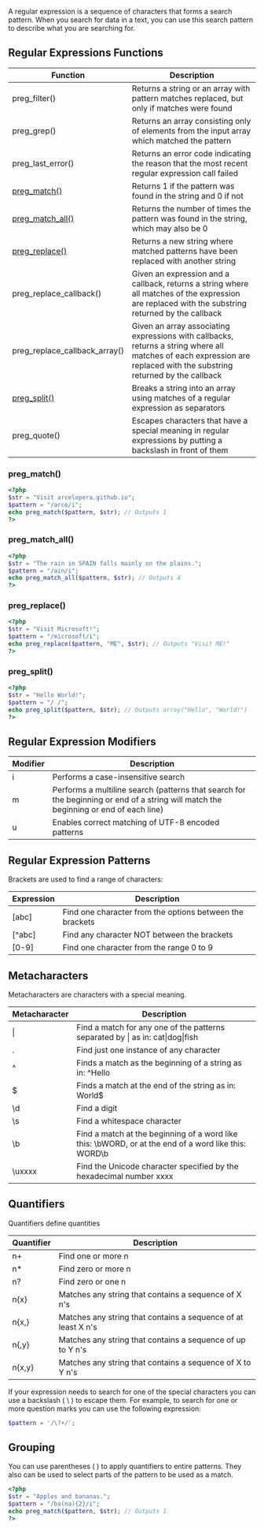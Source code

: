 A regular expression is a sequence of characters that forms a search pattern. When you search for data in a text, you can use this search pattern to describe what you are searching for.

## Regular Expressions Functions

|Function	|Description|
|--------|--------|
|preg_filter()|	Returns a string or an array with pattern matches replaced, but only if matches were found|
|preg_grep()|	Returns an array consisting only of elements from the input array which matched the pattern|
|preg_last_error()|	Returns an error code indicating the reason that the most recent regular expression call failed|
|[preg_match()](#preg_match)|	Returns 1 if the pattern was found in the string and 0 if not|
|[preg_match_all()](#preg_match_all)|Returns the number of times the pattern was found in the string, which may also be 0|
|[preg_replace()](#preg_replace)	|Returns a new string where matched patterns have been replaced with another string|
|preg_replace_callback()|	Given an expression and a callback, returns a string where all matches of the expression are replaced with the substring returned by the callback|
|preg_replace_callback_array()|	Given an array associating expressions with callbacks, returns a string where all matches of each expression are replaced with the substring returned by the callback|
|[preg_split()](#preg_split)|	Breaks a string into an array using matches of a regular expression as separators|
|preg_quote()|	Escapes characters that have a special meaning in regular expressions by putting a backslash in front of them|

### preg_match()

```php
<?php
$str = "Visit arcelopera.github.io";
$pattern = "/arce/i";
echo preg_match($pattern, $str); // Outputs 1
?>
```

### preg_match_all()

```php
<?php
$str = "The rain in SPAIN falls mainly on the plains.";
$pattern = "/ain/i";
echo preg_match_all($pattern, $str); // Outputs 4
?>
```

### preg_replace()

```php
<?php
$str = "Visit Microsoft!";
$pattern = "/microsoft/i";
echo preg_replace($pattern, "ME", $str); // Outputs "Visit ME!"
?>
```

### preg_split()

```php
<?php
$str = "Hello World!";
$pattern = "/ /";
echo preg_split($pattern, $str); // Outputs array("Hello", "World!")
?>
```

## Regular Expression Modifiers

|Modifier	|Description|
|--------|--------|
|i	|Performs a case-insensitive search|
|m	|Performs a multiline search (patterns that search for the beginning or end of a string will match the beginning or end of each line)|
|u	|Enables correct matching of UTF-8 encoded patterns|

## Regular Expression Patterns
Brackets are used to find a range of characters:

|Expression	|Description|
|--------|--------|
|[abc]	|Find one character from the options between the brackets|
|[^abc]	|Find any character NOT between the brackets|
|[0-9]	|Find one character from the range 0 to 9|

## Metacharacters
Metacharacters are characters with a special meaning.

|Metacharacter	|Description|
|--------|--------|
|\|	|Find a match for any one of the patterns separated by \| as in: cat\|dog\|fish|
|.	|Find just one instance of any character|
|^	|Finds a match as the beginning of a string as in: ^Hello|
|$	|Finds a match at the end of the string as in: World$|
|\d	|Find a digit|
|\s	|Find a whitespace character|
|\b	|Find a match at the beginning of a word like this: \bWORD, or at the end of a word like this: WORD\b|
|\uxxxx	|Find the Unicode character specified by the hexadecimal number xxxx|


## Quantifiers
Quantifiers define quantities

|Quantifier	|Description|
|--------|--------|
|n+	|Find one or more n|
|n*	|Find zero or more n|
|n?	|Find zero or one n|
|n{x}	|Matches any string that contains a sequence of X n's|
|n{x,}	|Matches any string that contains a sequence of at least X n's|
|n{,y}	|Matches any string that contains a sequence of up to Y n's|
|n{x,y}	|Matches any string that contains a sequence of X to Y n's|


If your expression needs to search for one of the special characters you can use a backslash ( \ ) to escape them. For example, to search for one or more question marks you can use the following expression: 
```php	
$pattern = '/\?+/';
```

## Grouping
You can use parentheses ( ) to apply quantifiers to entire patterns. They also can be used to select parts of the pattern to be used as a match.

```php
<?php
$str = "Apples and bananas.";
$pattern = "/ba(na){2}/i";
echo preg_match($pattern, $str); // Outputs 1
?>  
```	

